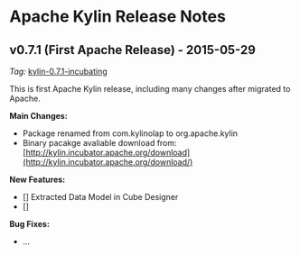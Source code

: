 <!--
Licensed to the Apache Software Foundation (ASF) under one or more
contributor license agreements.  See the NOTICE file distributed with
this work for additional information regarding copyright ownership.
The ASF licenses this file to you under the Apache License, Version 2.0
(the "License"); you may not use this file except in compliance with
the License.  You may obtain a copy of the License at

http://www.apache.org/licenses/LICENSE-2.0

Unless required by applicable law or agreed to in writing, software
distributed under the License is distributed on an "AS IS" BASIS,
WITHOUT WARRANTIES OR CONDITIONS OF ANY KIND, either express or implied.
See the License for the specific language governing permissions and
limitations under the License.
-->

# Apache Kylin Release Notes

## v0.7.1 (First Apache Release) - 2015-05-29
_Tag:_ [kylin-0.7.1-incubating](https://github.com/apache/incubator-kylin/tree/kylin-0.7.1-incubating)

This is first Apache Kylin release, including many changes after migrated to Apache.

__Main Changes:__

* Package renamed from com.kylinolap to org.apache.kylin
* Binary pacakge avaliable download from: [http://kylin.incubator.apache.org/download](http://kylin.incubator.apache.org/download/)


__New Features:__

* [] Extracted Data Model in Cube Designer
* [] 

__Bug Fixes:__
* ...


